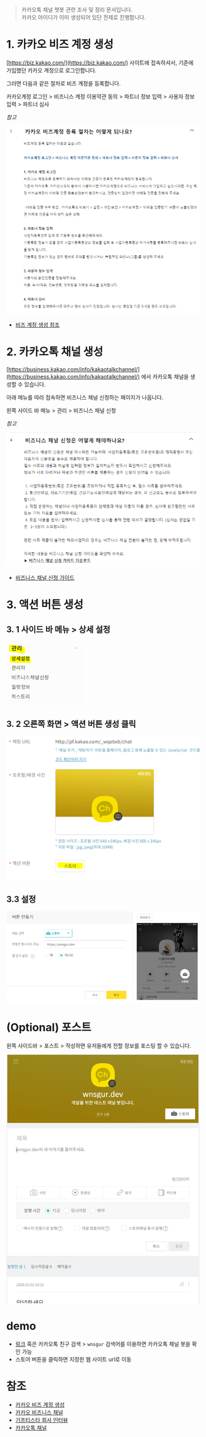 > 카카오톡 채널 챗봇 관련 조사 및 정리 문서입니다.  
> 카카오 아이디가 이미 생성되어 있단 전제로 진행합니다.

# 1. 카카오 비즈 계정 생성
[https://biz.kakao.com/](https://biz.kakao.com/) 사이트에 접속하셔서, 기존에 가입했던 카카오 계정으로 로그인합니다.

그러면 다음과 같은 절차로 비즈 계정을 등록합니다.

카카오계정 로그인 > 비즈니스 계정 이용약관 동의 > 파트너 정보 입력 > 사용자 정보 입력 > 파트너 심사

*참고*

![kakao_biz_register](./img/kakao_biz_register.PNG)

- [비즈 계정 생성 참조](https://cs.kakao.com/helps?articleId=1073191787&service=34&category=398&device=1224&locale=ko#1073191787)


# 2. 카카오톡 채널 생성

[https://business.kakao.com/info/kakaotalkchannel/](https://business.kakao.com/info/kakaotalkchannel/) 에서 카카오톡 채널을 생성할 수 있습니다.

아래 메뉴를 따라 접속하면 비즈니스 채널 신청하는 페이지가 나옵니다.

왼쪽 사이드 바 메뉴 > 관리 > 비즈니스 채널 신청


*참고*

![kakao_biz_channel_register](./img/kakao_biz_channel_register.PNG)

- [비즈니스 채널 신청 가이드](https://cs.kakao.com/helps?articleId=1073193248&service=102&category=282&device=1688&locale=ko#1073193248)


# 3. 액션 버튼 생성

## 3. 1 사이드 바 메뉴 > 상세 설정

![kakao_channel_action_button_1](./img/kakao_channel_action_button_1.PNG)

## 3. 2 오른쪽 화면 > 액션 버튼 생성 클릭

![kakao_channel_action_button_2](./img/kakao_channel_action_button_2.PNG)

## 3.3 설정
![kakao_channel_action_button_3](./img/kakao_channel_action_button_3.PNG)


# (Optional) 포스트

왼쪽 사이드바 > 포스트 > 작성하면 유저들에게 전할 정보를 포스팅 할 수 있습니다.

![kakao_channel_how_to_post](./img/kakao_channel_how_to_post.PNG)



# demo
- [링크](http://pf.kakao.com/_wqebxb
) 혹은 카카오톡 친구 검색 > `wnsgur` 검색어를 이용하면 카카오톡 채널 봇을 확인 가능
- 스토어 버튼을 클릭하면 지정한 웹 사이트 url로 이동

# 참조
- [카카오 비즈 계정 생성](https://cs.kakao.com/helps?articleId=1073191787&service=34&category=398&device=1224&locale=ko)
- [카카오 비즈니스 채널](https://cs.kakao.com/helps?service=102&category=282&device=1688&locale=ko)
- [기프티스타 회사 인터뷰](https://outstanding.kr/todaystartup/?action=readpost&post_id=424190&bbspaged=2)
- [카카오톡 채널](https://business.kakao.com/info/kakaotalkchannel/)
